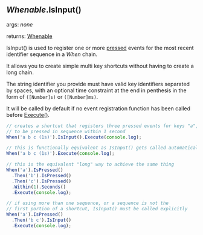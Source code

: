 ## *Whenable*.IsInput()

args: *none*

returns: [Whenable](../../types/Whenable)

IsInput() is used to register one or more [pressed](../features/events#pressed) events for the most recent identifier sequence in a *When* chain.

It allows you to create simple multi key shortcuts without having to create a long chain.

The string identifier you provide must have valid key identifiers separated by spaces, with an optional time constraint at the end in penthesis in the form of `([Number]s)` or `([Number]ms)`.

It will be called by default if no event registration function has been called before [Execute()](./Execute.md).

```javascript
// creates a shortcut that registers three pressed events for keys "a", "b" and "c"
// to be pressed in sequence within 1 second
When('a b c (1s)').IsInput().Execute(console.log);

// this is functionally equivalent as IsInput() gets called automatically
When('a b c (1s)').Execute(console.log);

// this is the equivalent "long" way to achieve the same thing
When('a').IsPressed()
  .Then('b').IsPressed()
  .Then('c').IsPressed()
  .Within(1).Seconds()
  .Execute(console.log);

// if using more than one sequence, or a sequence is not the 
// first portion of a shortcut, IsInput() must be called explicitly
When('a').IsPressed()
  .Then('b c').IsInput()
  .Execute(console.log);
```